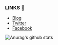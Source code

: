 ### LINKS 👋
* [Blog](https://knakajima3027.hatenablog.com/)
* [Twitter](https://twitter.com/knakazin)
* [Facebook](https://www.facebook.com/people/中島康平/100043135217012)

![Anurag's github stats](https://github-readme-stats.vercel.app/api?username=knakajima3027&show_icons=true&theme=radical)

<!--
**knakajima3027/knakajima3027** is a ✨ _special_ ✨ repository because its `README.md` (this file) appears on your GitHub profile.

Here are some ideas to get you started:

- 🔭 I’m currently working on ...
- 🌱 I’m currently learning ...
- 👯 I’m looking to collaborate on ...
- 🤔 I’m looking for help with ...
- 💬 Ask me about ...
- 📫 How to reach me: ...
- 😄 Pronouns: ...
- ⚡ Fun fact: ...
-->
